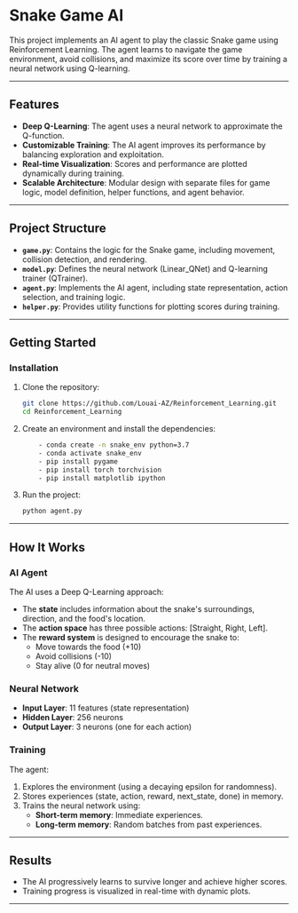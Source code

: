 # Snake Game AI

This project implements an AI agent to play the classic Snake game using Reinforcement Learning. The agent learns to navigate the game environment, avoid collisions, and maximize its score over time by training a neural network using Q-learning.

---

## Features
- **Deep Q-Learning**: The agent uses a neural network to approximate the Q-function.
- **Customizable Training**: The AI agent improves its performance by balancing exploration and exploitation.
- **Real-time Visualization**: Scores and performance are plotted dynamically during training.
- **Scalable Architecture**: Modular design with separate files for game logic, model definition, helper functions, and agent behavior.

---

## Project Structure

- **`game.py`**: Contains the logic for the Snake game, including movement, collision detection, and rendering.
- **`model.py`**: Defines the neural network (Linear_QNet) and Q-learning trainer (QTrainer).
- **`agent.py`**: Implements the AI agent, including state representation, action selection, and training logic.
- **`helper.py`**: Provides utility functions for plotting scores during training.

---

## Getting Started

### Installation
1. Clone the repository:
    ```bash
    git clone https://github.com/Louai-AZ/Reinforcement_Learning.git
    cd Reinforcement_Learning
    ```

2. Create an environment and install the dependencies:
    ```bash
        - conda create -n snake_env python=3.7
        - conda activate snake_env
        - pip install pygame
        - pip install torch torchvision
        - pip install matplotlib ipython
    
    ```

3. Run the project:
    ```bash
    python agent.py
    ```

---

## How It Works

### AI Agent
The AI uses a Deep Q-Learning approach:
- The **state** includes information about the snake's surroundings, direction, and the food's location.
- The **action space** has three possible actions: [Straight, Right, Left].
- The **reward system** is designed to encourage the snake to:
  - Move towards the food (+10)
  - Avoid collisions (-10)
  - Stay alive (0 for neutral moves)

### Neural Network
- **Input Layer**: 11 features (state representation)
- **Hidden Layer**: 256 neurons
- **Output Layer**: 3 neurons (one for each action)

### Training
The agent:
1. Explores the environment (using a decaying epsilon for randomness).
2. Stores experiences (state, action, reward, next_state, done) in memory.
3. Trains the neural network using:
   - **Short-term memory**: Immediate experiences.
   - **Long-term memory**: Random batches from past experiences.

---

## Results
- The AI progressively learns to survive longer and achieve higher scores.
- Training progress is visualized in real-time with dynamic plots.

---

